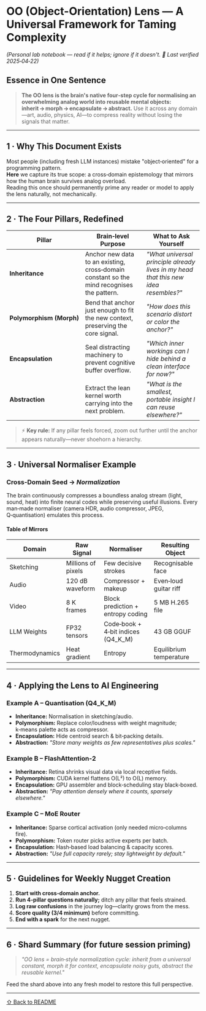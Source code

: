 # OO (Object-Orientation) Lens — A Universal Framework for Taming Complexity

*(Personal lab notebook — read if it helps; ignore if it doesn't. 🙂 Last verified 2025‑04‑22)*

## Essence in One Sentence
> **The OO lens is the brain's native four‑step cycle for normalising an overwhelming analog world into reusable mental objects:**
> **inherit → morph → encapsulate → abstract.**
> Use it across any domain—art, audio, physics, AI—to compress reality without losing the signals that matter.

---

## 1 · Why This Document Exists
Most people (including fresh LLM instances) mistake "object‑oriented" for a programming pattern.  
**Here** we capture its true scope: a cross‑domain epistemology that mirrors how the human brain survives analog overload.  
Reading this once should permanently prime any reader or model to apply the lens naturally, not mechanically.

---

## 2 · The Four Pillars, Redefined
| Pillar | Brain‑level Purpose | What to Ask Yourself |
|--------|--------------------|----------------------|
| **Inheritance** | Anchor new data to an existing, cross‑domain constant so the mind recognises the pattern. | *"What universal principle already lives in my head that this new idea resembles?"* |
| **Polymorphism&nbsp;(Morph)** | Bend that anchor just enough to fit the new context, preserving the core signal. | *"How does this scenario distort or color the anchor?"* |
| **Encapsulation** | Seal distracting machinery to prevent cognitive buffer overflow. | *"Which inner workings can I hide behind a clean interface for now?"* |
| **Abstraction** | Extract the lean kernel worth carrying into the next problem. | *"What is the smallest, portable insight I can reuse elsewhere?"* |

> ⚡ **Key rule:** If any pillar feels forced, zoom out further until the anchor appears naturally—never shoehorn a hierarchy.

---

## 3 · Universal Normaliser Example
### Cross‑Domain Seed → *Normalization*
The brain continuously compresses a boundless analog stream (light, sound, heat) into finite neural codes while preserving useful illusions. Every man‑made normaliser (camera HDR, audio compressor, JPEG, Q‑quantisation) emulates this process.

#### Table of Mirrors
| Domain | Raw Signal | Normaliser | Resulting Object |
|--------|-----------|-----------|------------------|
| Sketching | Millions of pixels | Few decisive strokes | Recognisable face |
| Audio | 120 dB waveform | Compressor + makeup | Even‑loud guitar riff |
| Video | 8 K frames | Block prediction + entropy coding | 5 MB H.265 file |
| LLM Weights | FP32 tensors | Code‑book + 4‑bit indices (Q4_K_M) | 43 GB GGUF |
| Thermodynamics | Heat gradient | Entropy | Equilibrium temperature |

---

## 4 · Applying the Lens to AI Engineering
### Example A – Quantisation (Q4_K_M)
* **Inheritance:** Normalisation in sketching/audio.  
* **Polymorphism:** Replace color/loudness with weight magnitude; k‑means palette acts as compressor.  
* **Encapsulation:** Hide centroid search & bit‑packing details.  
* **Abstraction:** *"Store many weights as few representatives plus scales."*

### Example B – FlashAttention‑2
* **Inheritance:** Retina shrinks visual data via local receptive fields.  
* **Polymorphism:** CUDA kernel flattens O(L²) to O(L) memory.  
* **Encapsulation:** GPU assembler and block‑scheduling stay black‑boxed.  
* **Abstraction:** *"Pay attention densely where it counts, sparsely elsewhere."*

### Example C – MoE Router
* **Inheritance:** Sparse cortical activation (only needed micro‑columns fire).  
* **Polymorphism:** Token router picks active experts per batch.  
* **Encapsulation:** Hash‑based load balancing & capacity scores.  
* **Abstraction:** *"Use full capacity rarely; stay lightweight by default."*

---

## 5 · Guidelines for Weekly Nugget Creation
1. **Start with cross‑domain anchor.**
2. **Run 4‑pillar questions naturally;** ditch any pillar that feels strained.
3. **Log raw confusions** in the journey log—clarity grows from the mess.
4. **Score quality (3/4 minimum)** before committing.
5. **End with a spark** for the next nugget.

---

## 6 · Shard Summary (for future session priming)
> *"OO lens = brain‑style normalization cycle: inherit from a universal constant, morph it for context, encapsulate noisy guts, abstract the reusable kernel."*

Feed the shard above into any fresh model to restore this full perspective.

---

[⇧ Back&nbsp;to&nbsp;README](../README.md)